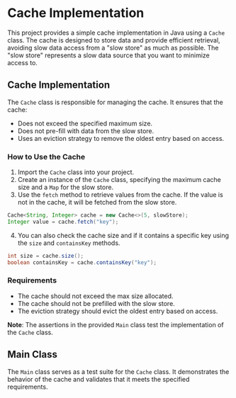 # Cache Implementation

This project provides a simple cache implementation in Java using a `Cache` class. The cache is designed to store data and provide efficient retrieval, avoiding slow data access from a "slow store" as much as possible. The "slow store" represents a slow data source that you want to minimize access to.

## Cache Implementation

The `Cache` class is responsible for managing the cache. It ensures that the cache:

- Does not exceed the specified maximum size.
- Does not pre-fill with data from the slow store.
- Uses an eviction strategy to remove the oldest entry based on access.

### How to Use the Cache

1. Import the `Cache` class into your project.
2. Create an instance of the `Cache` class, specifying the maximum cache size and a `Map` for the slow store.
3. Use the `fetch` method to retrieve values from the cache. If the value is not in the cache, it will be fetched from the slow store.

```java
Cache<String, Integer> cache = new Cache<>(5, slowStore);
Integer value = cache.fetch("key");
```

4. You can also check the cache size and if it contains a specific key using the `size` and `containsKey` methods.

```java
int size = cache.size();
boolean containsKey = cache.containsKey("key");
```

### Requirements

- The cache should not exceed the max size allocated.
- The cache should not be prefilled with the slow store.
- The eviction strategy should evict the oldest entry based on access.

**Note**: The assertions in the provided `Main` class test the implementation of the `Cache` class.

## Main Class

The `Main` class serves as a test suite for the `Cache` class. It demonstrates the behavior of the cache and validates that it meets the specified requirements.

